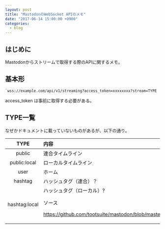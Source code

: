 ```yaml
---
layout: post
title: "MastodonのWebSocket APIのメモ"
date: "2017-06-14 15:00:00 +0900"
categories: 
  - blog
---
```

## はじめに

Mastodonからストリームで取得する際のAPIに関するメモ。  

## 基本形
```
`wss://example.com/api/v1/streaming?access_token=xxxxxxxx?stream=TYPE
````


access_token は事前に取得する必要がある。  

## TYPE一覧

なぜかドキュメントに載っていないものがあるが、以下の通り。  

<table>
<thead>
<tr>
<th style="text-align:center">TYPE
<th style="text-align:left">内容


<tbody>
<tr>
<td style="text-align:center">public
<td style="text-align:left">連合タイムライン

<tr>
<td style="text-align:center">public:local
<td style="text-align:left">ローカルタイムライン

<tr>
<td style="text-align:center">user
<td style="text-align:left">ホーム

<tr>
<td style="text-align:center">hashtag
<td style="text-align:left">ハッシュタグ（連合）？

<tr>
<td style="text-align:center">hashtag:local
<td style="text-align:left">ハッシュタグ（ローカル）?




ソース  

<a href="https://github.com/tootsuite/mastodon/blob/master/streaming/index.js#L376">https://github.com/tootsuite/mastodon/blob/master/streaming/index.js#L376  

